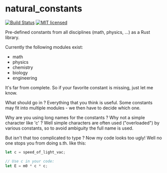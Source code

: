 # natural_constants

[![Build Status](https://travis-ci.org/willi-kappler/natural_constants.svg?branch=master)](https://travis-ci.org/willi-kappler/natural_constants)
[![MIT licensed](https://img.shields.io/badge/license-MIT-blue.svg)](./LICENSE)

Pre-defined constants from all disciplines (math, physics, ...) as a Rust library.

Currently the following modules exist:

- math
- physics
- chemistry
- biology
- engineering

It's far from complete. So if your favorite constant is missing, just let me know.

What should go in ? Everything that you think is useful. Some constants may fit into multiple modules - we then have to decide which one.

Why are you using long names for the constants ? Why not a simple character like 'c' ?
Well simple characters are often used ("overloaded") by various constants, so to avoid ambiguity the full name is used.

But isn't that too complicated to type ? Now my code looks too ugly!
Well no one stops you from doing s.th. like this:

```rust
let c = speed_of_light_vac;

// Use c in your code:
let E = m0 * c * c;
```
